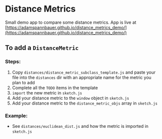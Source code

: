 # Distance Metrics

Small demo app to compare some distance metrics.  App is live at [https://adamspannbauer.github.io/distance_metrics_demo/](https://adamspannbauer.github.io/distance_metrics_demo/)

## To add a `DistanceMetric`


### Steps:

1. Copy `distances/distance_metric_subclass_template.js` and paste your file into the `distances` dir with an appropriate name for the metric you plan to add
2. Complete all the `TODO` items in the template
3. `import` the new metric in `sketch.js`
4. Add your distance metric to the `window` object in `sketch.js`
5. Add your distance metric to the `distance_metric_objs` array in `sketch.js`


### Example:

* See `distances/euclidean_dist.js` and how the metric is imported in `sketch.js`
